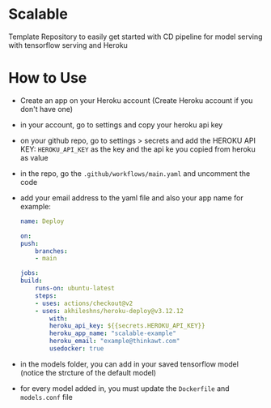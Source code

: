 # Scalable

Template Repository to easily get started with CD pipeline for model serving with tensorflow serving and Heroku

# How to Use

- Create an app on your Heroku account (Create Heroku account if you don't have one)

- in your account, go to settings and copy your heroku api key

- on your github repo, go to settings > secrets and add the HEROKU API KEY: `HEROKU_API_KEY` as the key and the api ke you copied from heroku as value

- in the repo, go the `.github/workflows/main.yaml` and uncomment the code

- add your email address to the yaml file and also your app name for example:

  ```yaml
  name: Deploy

  on:
  push:
      branches:
      - main

  jobs:
  build:
      runs-on: ubuntu-latest
      steps:
      - uses: actions/checkout@v2
      - uses: akhileshns/heroku-deploy@v3.12.12
          with:
          heroku_api_key: ${{secrets.HEROKU_API_KEY}}
          heroku_app_name: "scalable-example"
          heroku_email: "example@thinkawt.com"
          usedocker: true
  ```

- in the models folder, you can add in your saved tensorflow model (notice the strcture of the default model)

- for every model added in, you must update the `Dockerfile` and `models.conf` file

